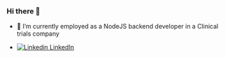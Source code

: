 ### Hi there 👋

- 🔭 I’m currently employed as a NodeJS backend developer in a Clinical trials company

- [![Linkedin](https://i.stack.imgur.com/gVE0j.png) LinkedIn]([https://www.linkedin.com/](https://www.linkedin.com/in/matej-pavi%C4%87-9a8a0a13a))
